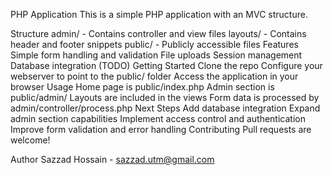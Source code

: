 PHP Application
This is a simple PHP application with an MVC structure.

Structure
admin/ - Contains controller and view files
layouts/ - Contains header and footer snippets
public/ - Publicly accessible files
Features
Simple form handling and validation
File uploads
Session management
Database integration (TODO)
Getting Started
Clone the repo
Configure your webserver to point to the public/ folder
Access the application in your browser
Usage
Home page is public/index.php
Admin section is public/admin/
Layouts are included in the views
Form data is processed by admin/controller/process.php
Next Steps
Add database integration
Expand admin section capabilities
Implement access control and authentication
Improve form validation and error handling
Contributing
Pull requests are welcome!

Author
Sazzad Hossain - sazzad.utm@gmail.com



